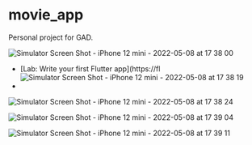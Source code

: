 # movie_app

Personal project for GAD.

![Simulator Screen Shot - iPhone 12 mini - 2022-05-08 at 17 38 00](https://user-images.githubusercontent.com/72412815/167301507-f98dceab-c665-4c28-8524-8ea90f603a75.png)
- [Lab: Write your first Flutter app](https://fl![Simulator Screen Shot - iPhone 12 mini - 2022-05-08 at 17 38 19](https://user-images.githubusercontent.com/72412815/167301522-dd95a02e-d017-4828-b4eb-c33756ce5cc7.png)
- 
![Simulator Screen Shot - iPhone 12 mini - 2022-05-08 at 17 38 24](https://user-images.githubusercontent.com/72412815/167301524-36f91344-6cbe-4e2b-b611-cb4cd40dfe3d.png)

![Simulator Screen Shot - iPhone 12 mini - 2022-05-08 at 17 39 04](https://user-images.githubusercontent.com/72412815/167301525-8ac86770-6a4f-49d5-906a-1e01ac08e962.png)

![Simulator Screen Shot - iPhone 12 mini - 2022-05-08 at 17 39 11](https://user-images.githubusercontent.com/72412815/167301527-778c205c-ff09-4770-b89c-74723cdf8c93.png)
